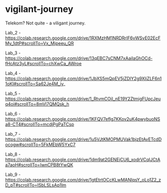 # vigilant-journey
Telekom? Not quite - a viligant journey.

Lab_2 - https://colab.research.google.com/drive/1RXMzHM1NRDRrlF6vWSvE02EcFMy_1dtP#scrollTo=Vx_Mipeeu_QR

Lab_3 - https://colab.research.google.com/drive/13qEBC7sCNM7xAailaGhOCd-fHcAtz3yL#scrollTo=chXwCa_AWroe

Lab_4 - https://colab.research.google.com/drive/1JbXS5mQpEV5jZDlY2g9XliZLF6n11oKI#scrollTo=Sa62Je4M_iy_

Lab_5 - https://colab.research.google.com/drive/1_RtvmCOiI_nE19Y2ZtmigFUpcJeuq4oi#scrollTo=8mVl7QMQsk_h

Lab_6 - https://colab.research.google.com/drive/1KFQV7eflg7KKov2uK4pwybuoNSa8-CT4#scrollTo=mcdjPgPaTCsp

Lab_7 - https://colab.research.google.com/drive/1u5VJtKMOPMUVak1bjzEtAvETcdDocogw#scrollTo=5FkMEbW5YxC7

Lab_8 - https://colab.research.google.com/drive/1dm9at2GENEjCU6_xodrVCqIJCtAa7aoH#scrollTo=IwnCPB8tYwQK

Lab_9 - https://colab.research.google.com/drive/1gtEtrtOCcKLwMANIqsY_oLo1Z2_zD_pT#scrollTo=ISbLSLsAp1lm
